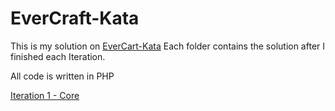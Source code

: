 # EverCraft-Kata

This is my solution on [EverCart-Kata](https://github.com/PuttingTheDnDInTDD/EverCraft-Kata)
Each folder contains the solution after I finished each Iteration. 

All code is written in PHP

[Iteration 1 - Core](Iteration1/README.md)